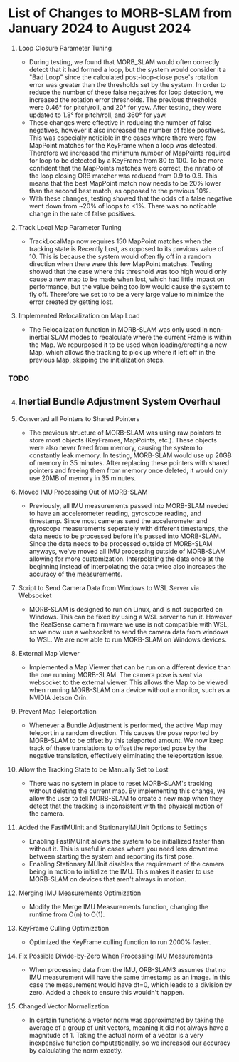 # List of Changes to MORB-SLAM from January 2024 to August 2024

1. Loop Closure Parameter Tuning
    - During testing, we found that MORB_SLAM would often correctly detect that it had formed a loop, but the system would consider it a "Bad Loop" since the calculated post-loop-close pose's rotation error was greater than the thresholds set by the system. In order to reduce the number of these false negatives for loop detection, we increased the rotation error thresholds. The previous thresholds were 0.46° for pitch/roll, and 20° for yaw. After testing, they were updated to 1.8° for pitch/roll, and 360° for yaw.
    - These changes were effective in reducing the number of false negatives, however it also increased the number of false positives. This was especially noticible in the cases where there were few MapPoint matches for the KeyFrame when a loop was detected. Therefore we increased the minimum number of MapPoints required for loop to be detected by a KeyFrame from 80 to 100. To be more confident that the MapPoints matches were correct, the nnratio of the loop closing ORB matcher was reduced from 0.9 to 0.8. This means that the best MapPoint match now needs to be 20% lower than the second best match, as opposed to the previous 10%.
    - With these changes, testing showed that the odds of a false negative went down from ~20% of loops to <1%. There was no noticable change in the rate of false positives.

2. Track Local Map Parameter Tuning
    - TrackLocalMap now requires 150 MapPoint matches when the tracking state is Recently Lost, as opposed to its previous value of 10. This is because the system would often fly off in a random direction when there were this few MapPoint matches. Testing showed that the case where this threshold was too high would only cause a new map to be made when lost, which had little impact on performance, but the value being too low would cause the system to fly off. Therefore we set to to be a very large value to minimize the error created by getting lost.

3. Implemented Relocalization on Map Load
    - The Relocalization function in MORB-SLAM was only used in non-inertial SLAM modes to recalculate where the current Frame is within the Map. We repurposed it to be used when loading/creating a new Map, which allows the tracking to pick up where it left off in the previous Map, skipping the initialization steps.

### TODO
4. Inertial Bundle Adjustment System Overhaul
    - 

5. Converted all Pointers to Shared Pointers
    - The previous structure of MORB-SLAM was using raw pointers to store most objects (KeyFrames, MapPoints, etc.). These objects were also never freed from memory, causing the system to constantly leak memory. In testing, MORB-SLAM would use up 20GB of memory in 35 minutes. After replacing these pointers with shared pointers and freeing them from memory once deleted, it would only use 20MB of memory in 35 minutes. 

6. Moved IMU Processing Out of MORB-SLAM
    - Previously, all IMU measurements passed into MORB-SLAM needed to have an accelerometer reading, gyroscope reading, and timestamp. Since most cameras send the accelerometer and gyroscope measurements seperately with different timestamps, the data needs to be processed before it's passed into MORB-SLAM. Since the data needs to be processed outside of MORB-SLAM anyways, we've moved all IMU processing outside of MORB-SLAM allowing for more customization. Interpolating the data once at the beginning instead of interpolating the data twice also increases the accuracy of the measurements.

7. Script to Send Camera Data from Windows to WSL Server via Websocket
    - MORB-SLAM is designed to run on Linux, and is not supported on Windows. This can be fixed by using a WSL server to run it. However the RealSense camera firmware we use is not compatible with WSL, so we now use a websocket to send the camera data from windows to WSL. We are now able to run MORB-SLAM on Windows devices.

8. External Map Viewer
    - Implemented a Map Viewer that can be run on a dfferent device than the one running MORB-SLAM. The camera pose is sent via websocket to the external viewer. This allows the Map to be viewed when running MORB-SLAM on a device without a monitor, such as a NVIDIA Jetson Orin.

9. Prevent Map Teleportation
    - Whenever a Bundle Adjustment is performed, the active Map may teleport in a random direction. This causes the pose reported by MORB-SLAM to be offset by this teleported amount. We now keep track of these translations to offset the reported pose by the negative translation, effectively eliminating the teleportation issue.

10. Allow the Tracking State to be Manually Set to Lost
    - There was no system in place to reset MORB-SLAM's tracking without deleting the current map. By implementing this change, we allow the user to tell MORB-SLAM to create a new map when they detect that the tracking is inconsistent with the physical motion of the camera.

11. Added the FastIMUInit and StationaryIMUInit Options to Settings
    - Enabling FastIMUInit allows the system to be initiallized faster than without it. This is useful in cases where you need less downtime between starting the system and reporting its first pose.
    - Enabling StationaryIMUInit disables the requirement of the camera being in motion to initialize the IMU. This makes it easier to use MORB-SLAM on devices that aren't always in motion.

12. Merging IMU Measurements Optimization
    - Modify the Merge IMU Measurements function, changing the runtime from O(n) to O(1).

13. KeyFrame Culling Optimization
    - Optimized the KeyFrame culling function to run 2000% faster.

14. Fix Possible Divide-by-Zero When Processing IMU Measurements
    - When processing data from the IMU, ORB-SLAM3 assumes that no IMU measurement will have the same timestamp as an image. In this case the measurement would have dt=0, which leads to a division by zero. Added a check to ensure this wouldn't happen.

15. Changed Vector Normalization 
    - In certain functions a vector norm was approximated by taking the average of a group of unit vectors, meaning it did not always have a magnitude of 1. Taking the actual norm of a vector is a very inexpensive function computationally, so we increased our accuracy by calculating the norm exactly.